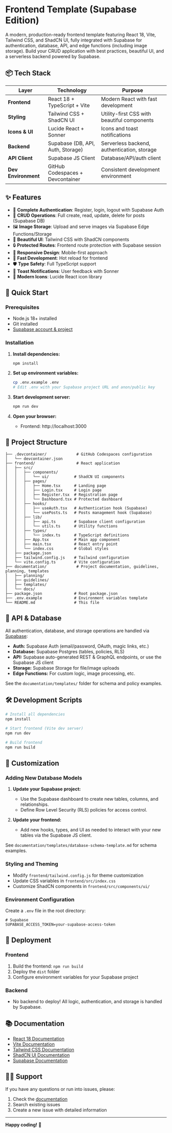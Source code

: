 # Frontend Template (Supabase Edition)

A modern, production-ready frontend template featuring React 18, Vite, Tailwind CSS, and ShadCN UI, fully integrated with Supabase for authentication, database, API, and edge functions (including image storage). Build your CRUD application with best practices, beautiful UI, and a serverless backend powered by Supabase.

## 📦 Tech Stack

| Layer               | Technology                        | Purpose                                     |
| ------------------- | --------------------------------- | ------------------------------------------- |
| **Frontend**        | React 18 + TypeScript + Vite      | Modern React with fast development          |
| **Styling**         | Tailwind CSS + ShadCN UI          | Utility-first CSS with beautiful components |
| **Icons & UI**      | Lucide React + Sonner             | Icons and toast notifications               |
| **Backend**         | Supabase (DB, API, Auth, Storage) | Serverless backend, authentication, storage |
| **API Client**      | Supabase JS Client                | Database/API/auth client                    |
| **Dev Environment** | GitHub Codespaces + Devcontainer  | Consistent development environment          |

## ✨ Features

- 🔐 **Complete Authentication**: Register, login, logout with Supabase Auth
- 📝 **CRUD Operations**: Full create, read, update, delete for posts (Supabase DB)
- 🖼️ **Image Storage**: Upload and serve images via Supabase Edge Functions/Storage
- 🎨 **Beautiful UI**: Tailwind CSS with ShadCN components
- 🔒 **Protected Routes**: Frontend route protection with Supabase session
- 📱 **Responsive Design**: Mobile-first approach
- 🚀 **Fast Development**: Hot reload for frontend
- 🛡️ **Type Safety**: Full TypeScript support
- 🍞 **Toast Notifications**: User feedback with Sonner
- 🎯 **Modern Icons**: Lucide React icon library

## 🚀 Quick Start

### Prerequisites

- Node.js 18+ installed
- Git installed
- [Supabase account & project](https://supabase.com/)

### Installation

1. **Install dependencies:**

   ```bash
   npm install
   ```

2. **Set up environment variables:**

   ```bash
   cp .env.example .env
   # Edit .env with your Supabase project URL and anon/public key
   ```

3. **Start development server:**

   ```bash
   npm run dev
   ```

4. **Open your browser:**
   - Frontend: http://localhost:3000

## 📁 Project Structure

```
├── .devcontainer/             # GitHub Codespaces configuration
│   └── devcontainer.json
├── frontend/                  # React application
│   ├── src/
│   │   ├── components/
│   │   │   └── ui/           # ShadCN UI components
│   │   ├── pages/
│   │   │   ├── Home.tsx      # Landing page
│   │   │   ├── Login.tsx     # Login page
│   │   │   ├── Register.tsx  # Registration page
│   │   │   └── Dashboard.tsx # Protected dashboard
│   │   ├── hooks/
│   │   │   ├── useAuth.tsx   # Authentication hook (Supabase)
│   │   │   └── usePosts.ts   # Posts management hook (Supabase)
│   │   ├── lib/
│   │   │   ├── api.ts        # Supabase client configuration
│   │   │   └── utils.ts      # Utility functions
│   │   ├── types/
│   │   │   └── index.ts      # TypeScript definitions
│   │   ├── App.tsx           # Main app component
│   │   ├── main.tsx          # React entry point
│   │   └── index.css         # Global styles
│   ├── package.json
│   ├── tailwind.config.js    # Tailwind configuration
│   └── vite.config.ts        # Vite configuration
├── documentation/             # Project documentation, guidelines, planning, templates
│   ├── planning/
│   ├── guidelines/
│   ├── templates/
│   └── docs/
├── package.json              # Root package.json
├── .env.example              # Environment variables template
└── README.md                 # This file
```

## 🔌 API & Database

All authentication, database, and storage operations are handled via [Supabase](https://supabase.com/):

- **Auth:** Supabase Auth (email/password, OAuth, magic links, etc.)
- **Database:** Supabase Postgres (tables, policies, RLS)
- **API:** Supabase auto-generated REST & GraphQL endpoints, or use the Supabase JS client
- **Storage:** Supabase Storage for file/image uploads
- **Edge Functions:** For custom logic, image processing, etc.

See the `documentation/templates/` folder for schema and policy examples.

## 🛠️ Development Scripts

```bash
# Install all dependencies
npm install

# Start frontend (Vite dev server)
npm run dev

# Build frontend
npm run build
```

## 🎨 Customization

### Adding New Database Models

1. **Update your Supabase project:**

   - Use the Supabase dashboard to create new tables, columns, and relationships.
   - Define Row Level Security (RLS) policies for access control.

2. **Update your frontend:**
   - Add new hooks, types, and UI as needed to interact with your new tables via the Supabase JS client.

See `documentation/templates/database-schema-template.md` for schema examples.

### Styling and Theming

- Modify `frontend/tailwind.config.js` for theme customization
- Update CSS variables in `frontend/src/index.css`
- Customize ShadCN components in `frontend/src/components/ui/`

### Environment Configuration

Create a `.env` file in the root directory:

```env
# Supabase
SUPABASE_ACCESS_TOKEN=your-supabase-access-token
```

## 🚢 Deployment

### Frontend

1. Build the frontend: `npm run build`
2. Deploy the `dist` folder
3. Configure environment variables for your Supabase project

### Backend

- No backend to deploy! All logic, authentication, and storage is handled by Supabase.

## 📚 Documentation

- [React 18 Documentation](https://reactjs.org/docs/getting-started.html)
- [Vite Documentation](https://vitejs.dev/guide/)
- [Tailwind CSS Documentation](https://tailwindcss.com/docs)
- [ShadCN UI Documentation](https://ui.shadcn.com/docs)
- [Supabase Documentation](https://supabase.com/docs)

## 🙋‍♂️ Support

If you have any questions or run into issues, please:

1. Check the [documentation](documentation/)
2. Search existing issues
3. Create a new issue with detailed information

---

**Happy coding!** 🚀
